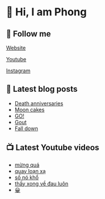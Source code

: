 # 👋 Hi, I am Phong

## 🔗 Follow me

[Website](https://phongever.xyz "Website")

[Youtube](https://www.youtube.com/@phongever "Youtube")

[Instagram](https://www.instagram.com/phongever "Instagram")

## 📝 Latest blog posts

<!-- BLOG-POST-LIST:START -->
- [Death anniversaries](https://phongever.xyz/blog/visit-relatives/)
- [Moon cakes](https://phongever.xyz/blog/moon-cakes-1/)
- [GO!](https://phongever.xyz/blog/go/)
- [Gout](https://phongever.xyz/blog/gout/)
- [Fall down](https://phongever.xyz/blog/fall-down/)
<!-- BLOG-POST-LIST:END -->

## 📺 Latest Youtube videos

<!-- YOUTUBE-VIDEO-LIST:START -->
- [mừng quá](https://www.youtube.com/shorts/Dj_8b72Ag40)
- [quay loạn xạ](https://www.youtube.com/shorts/x7xQWzvjJMU)
- [số nó khổ](https://www.youtube.com/shorts/mEvXK5eOvgs)
- [thấy xong về đau luôn](https://www.youtube.com/shorts/vtQSf3u1GDM)
- [😀](https://www.youtube.com/shorts/IgHZE9WnXZo)
<!-- YOUTUBE-VIDEO-LIST:END -->
